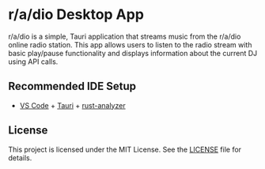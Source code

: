 # r/a/dio Desktop App

r/a/dio is a simple, Tauri application that streams music from the r/a/dio online radio station. This app allows users to listen to the radio stream with basic play/pause functionality and displays information about the current DJ using API calls.

## Recommended IDE Setup

- [VS Code](https://code.visualstudio.com/) + [Tauri](https://marketplace.visualstudio.com/items?itemName=tauri-apps.tauri-vscode) + [rust-analyzer](https://marketplace.visualstudio.com/items?itemName=rust-lang.rust-analyzer)

## License

This project is licensed under the MIT License. See the [LICENSE](LICENSE) file for details.
